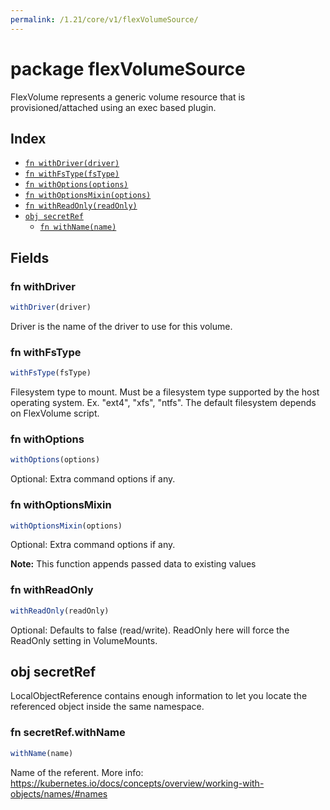 ```yaml
---
permalink: /1.21/core/v1/flexVolumeSource/
---
```


# package flexVolumeSource

FlexVolume represents a generic volume resource that is provisioned/attached using an exec based plugin.

## Index

* [`fn withDriver(driver)`](#fn-withdriver)
* [`fn withFsType(fsType)`](#fn-withfstype)
* [`fn withOptions(options)`](#fn-withoptions)
* [`fn withOptionsMixin(options)`](#fn-withoptionsmixin)
* [`fn withReadOnly(readOnly)`](#fn-withreadonly)
* [`obj secretRef`](#obj-secretref)
  * [`fn withName(name)`](#fn-secretrefwithname)

## Fields

### fn withDriver

```ts
withDriver(driver)
```

Driver is the name of the driver to use for this volume.

### fn withFsType

```ts
withFsType(fsType)
```

Filesystem type to mount. Must be a filesystem type supported by the host operating system. Ex. "ext4", "xfs", "ntfs". The default filesystem depends on FlexVolume script.

### fn withOptions

```ts
withOptions(options)
```

Optional: Extra command options if any.

### fn withOptionsMixin

```ts
withOptionsMixin(options)
```

Optional: Extra command options if any.

**Note:** This function appends passed data to existing values

### fn withReadOnly

```ts
withReadOnly(readOnly)
```

Optional: Defaults to false (read/write). ReadOnly here will force the ReadOnly setting in VolumeMounts.

## obj secretRef

LocalObjectReference contains enough information to let you locate the referenced object inside the same namespace.

### fn secretRef.withName

```ts
withName(name)
```

Name of the referent. More info: https://kubernetes.io/docs/concepts/overview/working-with-objects/names/#names